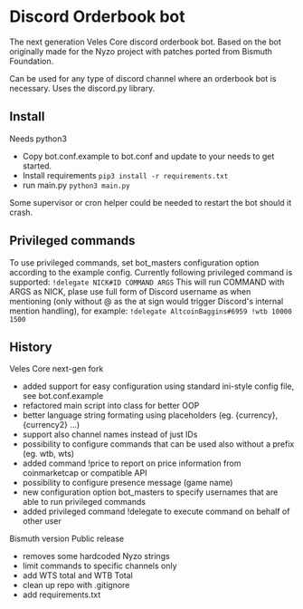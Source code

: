# Discord Orderbook bot
The next generation Veles Core discord orderbook bot. Based on the bot originally made for the Nyzo project with patches ported from Bismuth Foundation.

Can be used for any type of discord channel where an orderbook bot is necessary.
Uses the discord.py library.

## Install
Needs python3

- Copy bot.conf.example to bot.conf and update to your needs to get started.
- Install requirements `pip3 install -r requirements.txt`
- run main.py `python3 main.py`

Some supervisor or cron helper could be needed to restart the bot should it crash.

## Privileged commands
To use privileged commands, set bot_masters configuration option according to the example config.
Currently following privileged command is supported:
`!delegate NICK#ID COMMAND ARGS`
This will run COMMAND with ARGS as NICK, plase use full form of Discord username as when mentioning (only without @ as the at sign would trigger Discord's internal mention handling), 
for example:
`!delegate AltcoinBaggins#6959 !wtb 10000 1500` 

## History
Veles Core next-gen fork
- added support for easy configuration using standard ini-style config file, see bot.conf.example
- refactored main script into class for better OOP
- better language string formating using placeholders (eg. {currency}, {currency2} ...)
- support also channel names instead of just IDs
- possibility to configure commands that can be used also without a prefix (eg. wtb, wts)
- added command !price to report on price information from coinmarketcap or compatible API
- possibility to configure presence message (game name)
- new configuration option bot_masters to specify usernames that are able to run privileged commands
- added privileged command !delegate to execute command on behalf of other user

Bismuth version Public release
- removes some hardcoded Nyzo strings
- limit commands to specific channels only
- add WTS total and WTB Total
- clean up repo with .gitignore
- add requirements.txt
